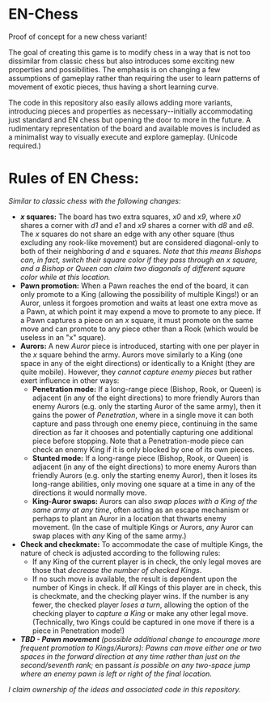 # EN-Chess
Proof of concept for a new chess variant!

The goal of creating this game is to modify chess in a way that is not too dissimilar from classic chess but also introduces some exciting new properties and possibilities. The emphasis is on changing a few assumptions of gameplay rather than requiring the user to learn patterns of movement of exotic pieces, thus having a short learning curve.

The code in this repository also easily allows adding more variants, introducing pieces and properties as necessary--initially accommodating just standard and EN chess but opening the door to more in the future. A rudimentary representation of the board and available moves is included as a minimalist way to visually execute and explore gameplay. (Unicode required.)


# Rules of EN Chess:
_Similar to classic chess with the following changes:_
* **_x_ squares:** The board has two extra squares, _x0_ and _x9_, where _x0_ shares a corner with _d1_ and _e1_ and _x9_ shares a corner with _d8_ and _e8_. The _x_ squares do not share an edge with any other square (thus excluding any rook-like movement) but are considered diagonal-only to both of their neighboring _d_ and _e_ squares. _Note that this means Bishops can, in fact, switch their square color if they pass through an x square, and a Bishop or Queen can claim two diagonals of different square color while at this location._
* **Pawn promotion:** When a Pawn reaches the end of the board, it can only promote to a King (allowing the possibility of multiple Kings!) or an Auror, unless it forgoes promotion and waits at least one extra move as a Pawn, at which point it may expend a move to promote to any piece. If a Pawn captures a piece on an _x_ square, it must promote on the same move and can promote to any piece other than a Rook (which would be useless in an "x" square).
* **Aurors:** A new _Auror_ piece is introduced, starting with one per player in the _x_ square behind the army. Aurors move similarly to a King (one space in any of the eight directions) or identically to a Knight (they are quite mobile). However, they _cannot capture enemy pieces_ but rather exert influence in other ways:
  * **Penetration mode:** If a long-range piece (Bishop, Rook, or Queen) is adjacent (in any of the eight directions) to more friendly Aurors than enemy Aurors (e.g. only the starting Auror of the same army), then it gains the power of _Penetration_, where in a single move it can both capture and pass through one enemy piece, continuing in the same direction as far it chooses and potentially capturing one additional piece before stopping. Note that a Penetration-mode piece can check an enemy King if it is only blocked by one of its own pieces.
  * **Stunted mode:** If a long-range piece (Bishop, Rook, or Queen) is adjacent (in any of the eight directions) to more enemy Aurors than friendly Aurors (e.g. only the starting enemy Auror), then it loses its long-range abilities, only moving one square at a time in any of the directions it would normally move.
  * **King-Auror swaps:** Aurors can also _swap places with a King of the same army at any time_, often acting as an escape mechanism or perhaps to plant an Auror in a location that thwarts enemy movement. (In the case of multiple Kings or Aurors, _any_ Auror can swap places with _any_ King of the same army.)
* **Check and checkmate:** To accommodate the case of multiple Kings, the nature of check is adjusted according to the following rules:
  * If any King of the current player is in check, the only legal moves are those that _decrease the number of checked Kings_.
  * If no such move is available, the result is dependent upon the number of Kings in check. If _all_ Kings of this player are in check, this is checkmate, and the checking player wins. If the number is any fewer, the checked player _loses a turn_, allowing the option of the checking player to _capture a King_ or make any other legal move. (Technically, two Kings could be captured in one move if there is a piece in Penetration mode!)
* _**TBD - Pawn movement** (possible additional change to encourage more frequent promotion to Kings/Aurors): Pawns can move either one or two spaces in the forward direction at any time rather than just on the second/seventh rank;_ en passant _is possible on any two-space jump where an enemy pawn is left or right of the final location._


_I claim ownership of the ideas and associated code in this repository._
